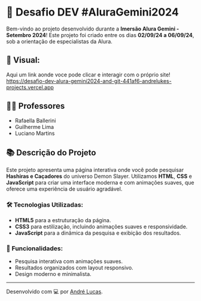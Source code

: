 # 🚀 Desafio DEV #AluraGemini2024

Bem-vindo ao projeto desenvolvido durante a **Imersão Alura Gemini - Setembro 2024**! Este projeto foi criado entre os dias **02/09/24 a 06/09/24**, sob a orientação de especialistas da Alura.

## 📸 Visual:
Aqui um link aonde voce pode clicar e interagir com o próprio site!
https://desafio-dev-alura-gemini2024-and-git-441af6-andrelukes-projects.vercel.app

## 👨‍🏫 Professores
- Rafaella Ballerini
- Guilherme Lima
- Luciano Martins

## 📚 Descrição do Projeto

Este projeto apresenta uma página interativa onde você pode pesquisar **Hashiras e Caçadores** do universo Demon Slayer. Utilizamos **HTML**, **CSS** e **JavaScript** para criar uma interface moderna e com animações suaves, que oferece uma experiência de usuário agradável.

### 🛠️ Tecnologias Utilizadas:
- **HTML5** para a estruturação da página.
- **CSS3** para estilização, incluindo animações suaves e responsividade.
- **JavaScript** para a dinâmica da pesquisa e exibição dos resultados.

### 🎨 Funcionalidades:
- Pesquisa interativa com animações suaves.
- Resultados organizados com layout responsivo.
- Design moderno e minimalista.

---

Desenvolvido com 💻 por [André Lucas](https://github.com/andreluke).
